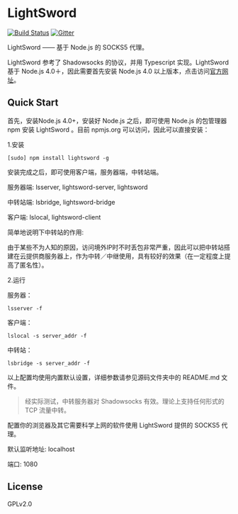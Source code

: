 # LightSword

[![Build Status](https://travis-ci.org/SunshinyNeko/LightSword.svg)](https://travis-ci.org/SunshinyNeko/LightSword)
[![Gitter](https://badges.gitter.im/Join%20Chat.svg)](https://gitter.im/SunshinyNeko/LightSword?utm_source=badge&utm_medium=badge&utm_campaign=pr-badge)

LightSword —— 基于 Node.js 的 SOCKS5 代理。

LightSword 参考了 Shadowsocks 的协议，并用 Typescript 实现。LightSword 基于 Node.js 4.0＋，因此需要首先安装 Node.js 4.0  以上版本，点击访问[官方网址](https://nodejs.org)。


Quick Start
---

首先，安装Node.js 4.0+，安装好 Node.js 之后，即可使用 Node.js 的包管理器 npm 安装 LightSword 。目前 npmjs.org 可以访问，因此可以直接安装：


1.安装
```
[sudo] npm install lightsword -g
```

安装完成之后，即可使用客户端，服务器端，中转站端。

服务器端: lsserver, lightsword-server, lightsword

中转站端: lsbridge, lightsword-bridge

客户端: lslocal, lightsword-client

简单地说明下中转站的作用: 

由于某些不为人知的原因，访问境外IP时不时丢包非常严重，因此可以把中转站搭建在云提供商服务器上，作为中转／中继使用，具有较好的效果（在一定程度上提高了匿名性）。

2.运行

服务器：
```
lsserver -f
```

客户端：
```
lslocal -s server_addr -f
```

中转站：
```
lsbridge -s server_addr -f
```

以上配置均使用内置默认设置，详细参数请参见源码文件夹中的 README.md 文件。

> 经实际测试，中转服务器对 Shadowsocks 有效。理论上支持任何形式的 TCP 流量中转。

配置你的浏览器及其它需要科学上网的软件使用 LightSword 提供的 SOCKS5 代理。

默认监听地址: localhost

端口: 1080

License
---

GPLv2.0
